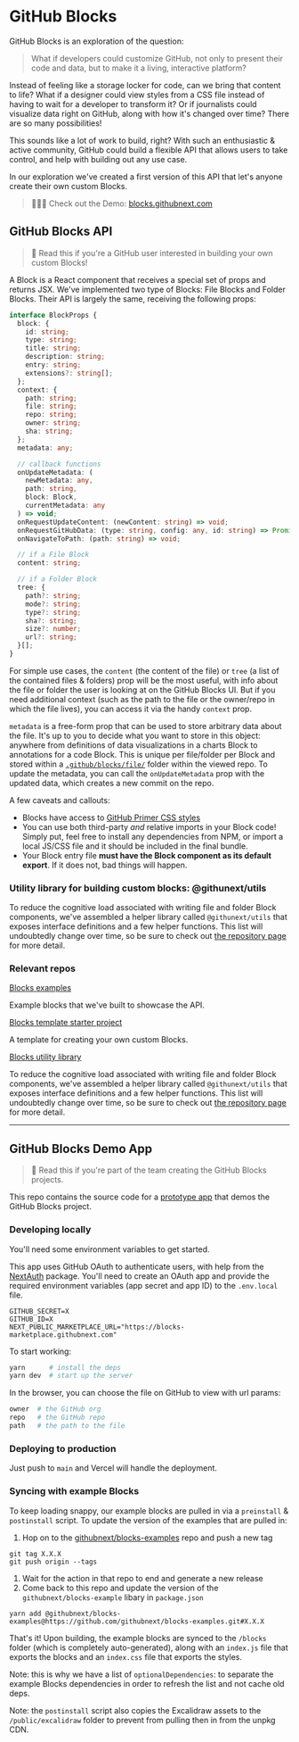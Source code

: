 # GitHub Blocks

GitHub Blocks is an exploration of the question:

> What if developers could customize GitHub, not only to present their code and data, but to make it a living, interactive platform?

Instead of feeling like a storage locker for code, can we bring that content to life? What if a designer could view styles from a CSS file instead of having to wait for a developer to transform it? Or if journalists could visualize data right on GitHub, along with how it's changed over time? There are so many possibilities!

This sounds like a lot of work to build, right? With such an enthusiastic & active community, GitHub could build a flexible API that allows users to take control, and help with building out any use case.

In our exploration we've created a first version of this API that let's anyone create their own custom Blocks.

> 🚀🚀🚀 Check out the Demo: [blocks.githubnext.com](https://blocks.githubnext.com/)

## GitHub Blocks API

> 📣 Read this if you're a GitHub user interested in building your own custom Blocks!

A Block is a React component that receives a special set of props and returns JSX. We've implemented two type of Blocks: File Blocks and Folder Blocks. Their API is largely the same, receiving the following props:

```ts
interface BlockProps {
  block: {
    id: string;
    type: string;
    title: string;
    description: string;
    entry: string;
    extensions?: string[];
  };
  context: {
    path: string;
    file: string;
    repo: string;
    owner: string;
    sha: string;
  };
  metadata: any;

  // callback functions
  onUpdateMetadata: (
    newMetadata: any,
    path: string,
    block: Block,
    currentMetadata: any
  ) => void;
  onRequestUpdateContent: (newContent: string) => void;
  onRequestGitHubData: (type: string, config: any, id: string) => Promise<any>;
  onNavigateToPath: (path: string) => void;

  // if a File Block
  content: string;

  // if a Folder Block
  tree: {
    path?: string;
    mode?: string;
    type?: string;
    sha?: string;
    size?: number;
    url?: string;
  }[];
}
```

For simple use cases, the `content` (the content of the file) or `tree` (a list of the contained files & folders) prop will be the most useful, with info about the file or folder the user is looking at on the GitHub Blocks UI. But if you need additional context (such as the path to the file or the owner/repo in which the file lives), you can access it via the handy `context` prop.

`metadata` is a free-form prop that can be used to store arbitrary data about the file. It's up to you to decide what you want to store in this object: anywhere from definitions of data visualizations in a charts Block to annotations for a code Block. This is unique per file/folder per Block and stored within a [`.github/blocks/file/`](https://github.com/githubnext/blocks-tutorial/tree/main/.github/blocks) folder within the viewed repo. To update the metadata, you can call the `onUpdateMetadata` prop with the updated data, which creates a new commit on the repo.

A few caveats and callouts:

- Blocks have access to [GitHub Primer CSS styles](https://primer.style/css/)
- You can use both third-party _and_ relative imports in your Block code! Simply put, feel free to install any dependencies from NPM, or import a local JS/CSS file and it should be included in the final bundle.
- Your Block entry file **must have the Block component as its default export**. If it does not, bad things will happen.

### Utility library for building custom blocks: @githunext/utils

To reduce the cognitive load associated with writing file and folder Block components, we've assembled a helper library called `@githunext/utils` that exposes interface definitions and a few helper functions. This list will undoubtedly change over time, so be sure to check out [the repository page](https://github.com/githubnext/utils) for more detail.

### Relevant repos

[Blocks examples](https://github.com/githubnext/blocks-examples)

Example blocks that we've built to showcase the API.

[Blocks template starter project](https://github.com/githubnext/blocks-template)

A template for creating your own custom Blocks.

[Blocks utility library](https://github.com/githubnext/utils)

To reduce the cognitive load associated with writing file and folder Block components, we've assembled a helper library called `@githunext/utils` that exposes interface definitions and a few helper functions. This list will undoubtedly change over time, so be sure to check out [the repository page](https://github.com/githubnext/utils) for more detail.

---

## GitHub Blocks Demo App

> 📣 Read this if you're part of the team creating the GitHub Blocks projects.

This repo contains the source code for a [prototype app](https://blocks.githubnext.com/) that demos the GitHub Blocks project.

### Developing locally

You'll need some environment variables to get started.

This app uses GitHub OAuth to authenticate users, with help from the [NextAuth](https://next-auth.js.org/) package. You'll need to create an OAuth app and provide the required environment variables (app secret and app ID) to the `.env.local` file.

```
GITHUB_SECRET=X
GITHUB_ID=X
NEXT_PUBLIC_MARKETPLACE_URL="https://blocks-marketplace.githubnext.com"
```

To start working:

```bash
yarn      # install the deps
yarn dev  # start up the server
```

In the browser, you can choose the file on GitHub to view with url params:

```bash
owner  # the GitHub org
repo   # the GitHub repo
path   # the path to the file
```

### Deploying to production

Just push to `main` and Vercel will handle the deployment.

### Syncing with example Blocks

To keep loading snappy, our example blocks are pulled in via a `preinstall` & `postinstall` script. To update the version of the examples that are pulled in:

1. Hop on to the [githubnext/blocks-examples](https://github.com/githubnext/blocks-examples) repo and push a new tag

```
git tag X.X.X
git push origin --tags
```

1. Wait for the action in that repo to end and generate a new release
2. Come back to this repo and update the version of the `githubnext/blocks-example` libary in `package.json`

```
yarn add @githubnext/blocks-examples@https://github.com/githubnext/blocks-examples.git#X.X.X
```

That's it! Upon building, the example blocks are synced to the `/blocks` folder (which is completely auto-generated), along with an `index.js` file that exports the blocks and an `index.css` file that exports the styles.

Note: this is why we have a list of `optionalDependencies`: to separate the example Blocks dependencies in order to refresh the list and not cache old deps.

Note: the `postinstall` script also copies the Excalidraw assets to the `/public/excalidraw` folder to prevent from pulling then in from the unpkg CDN.
